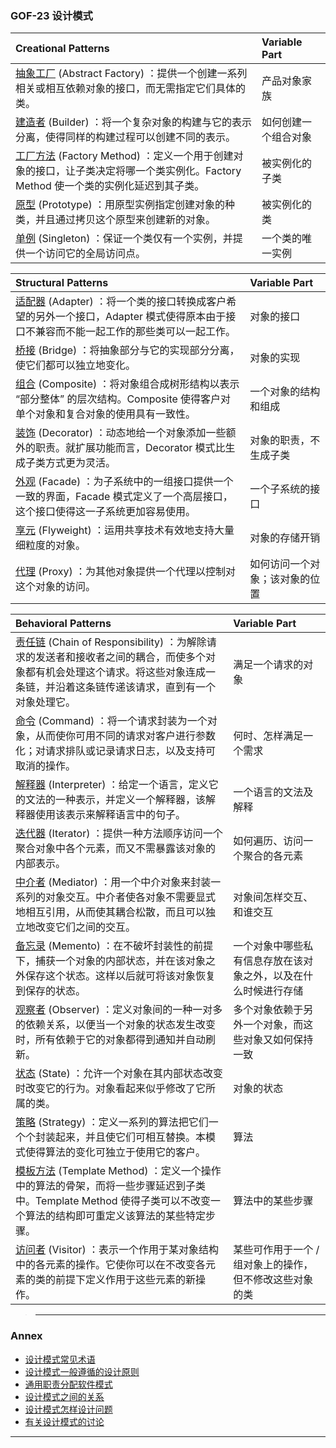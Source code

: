 ### GOF-23 设计模式


| Creational Patterns                                                                                                                   | Variable Part        |
| :------------------------------------------------------------------------------------------------------------------------------------ | :------------------- |
| [抽象工厂](./Contents/CreationalPatterns/_01_AbstractFactory_抽象工厂模式.md) (Abstract Factory) ：提供一个创建一系列相关或相互依赖对象的接口，而无需指定它们具体的类。                                | 产品对象家族         |
| [建造者](./Contents/CreationalPatterns/_02_Builder_建造者模式.md) (Builder) ：将一个复杂对象的构建与它的表示分离，使得同样的构建过程可以创建不同的表示。                                     | 如何创建一个组合对象 |
| [工厂方法](./Contents/CreationalPatterns/_03_Factory_工厂模式.md) (Factory Method) ：定义一个用于创建对象的接口，让子类决定将哪一个类实例化。Factory Method 使一个类的实例化延迟到其子类。 | 被实例化的子类       |
| [原型](./Contents/CreationalPatterns/_04_Prototype_原型模式.md) (Prototype) ：用原型实例指定创建对象的种类，并且通过拷贝这个原型来创建新的对象。                                             | 被实例化的类         |
| [单例](./Contents/CreationalPatterns/_05_Singleton_单例模式.md) (Singleton) ：保证一个类仅有一个实例，并提供一个访问它的全局访问点。                                                         | 一个类的唯一实例     |



| Structural Patterns                                                                                                                       | Variable Part                  |
| :---------------------------------------------------------------------------------------------------------------------------------------- | :----------------------------- |
| [适配器](./Contents/StructuralPatterns/_01_Adapter_适配器模式.md) (Adapter) ：将一个类的接口转换成客户希望的另外一个接口，Adapter 模式使得原本由于接口不兼容而不能一起工作的那些类可以一起工作。 | 对象的接口                     |
| [桥接](./Contents/StructuralPatterns/_02_Bridge_桥接模式.md) (Bridge) ：将抽象部分与它的实现部分分离，使它们都可以独立地变化。                                                                | 对象的实现                     |
| [组合](./Contents/StructuralPatterns/_03_Composite_组合模式.md) (Composite) ：将对象组合成树形结构以表示 “部分整体” 的层次结构。Composite 使得客户对单个对象和复合对象的使用具有一致性。         | 一个对象的结构和组成           |
| [装饰](./Contents/StructuralPatterns/_04_Decorator_装饰器模式.md.md) (Decorator) ：动态地给一个对象添加一些额外的职责。就扩展功能而言，Decorator 模式比生成子类方式更为灵活。                         | 对象的职责，不生成子类         |
| [外观](./Contents/StructuralPatterns/_05_Facade_外观模式.md) (Facade) ：为子系统中的一组接口提供一个一致的界面，Facade 模式定义了一个高层接口，这个接口使得这一子系统更加容易使用。           | 一个子系统的接口               |
| [享元](./Contents/StructuralPatterns/_06_Flyweight_享元模式.md) (Flyweight) ：运用共享技术有效地支持大量细粒度的对象。                                                                           | 对象的存储开销                 |
| [代理](./Contents/StructuralPatterns/_07_Proxy_代理模式.md) (Proxy) ：为其他对象提供一个代理以控制对这个对象的访问。                                                                         | 如何访问一个对象；该对象的位置 |

| Behavioral Patterns                                                                                                                                                                 | Variable Part                                                  |
| :---------------------------------------------------------------------------------------------------------------------------------------------------------------------------------- | :------------------------------------------------------------- |
| [责任链](./Contents/BehavioralPatterns/_01_ChainOfResponsibility_责任链模式.md) (Chain of Responsibility) ：为解除请求的发送者和接收者之间的耦合，而使多个对象都有机会处理这个请求。将这些对象连成一条链，并沿着这条链传递该请求，直到有一个对象处理它。 | 满足一个请求的对象                                             |
| [命令](./Contents/BehavioralPatterns/_02_Command_命令模式.md) (Command) ：将一个请求封装为一个对象，从而使你可用不同的请求对客户进行参数化；对请求排队或记录请求日志，以及支持可取消的操作。                                             | 何时、怎样满足一个需求                                         |
| [解释器](./Contents/BehavioralPatterns/_03_Interpreter_解释器模式.md) (Interpreter) ：给定一个语言，定义它的文法的一种表示，并定义一个解释器，该解释器使用该表示来解释语言中的句子。                                                           | 一个语言的文法及解释                                           |
| [迭代器](./Contents/BehavioralPatterns/_04_Iterator_迭代器模式.md) (Iterator) ：提供一种方法顺序访问一个聚合对象中各个元素，而又不需暴露该对象的内部表示。                                                                                  | 如何遍历、访问一个聚合的各元素                                 |
| [中介者](./Contents/BehavioralPatterns/_05_Mediator_中介者模式.md) (Mediator) ：用一个中介对象来封装一系列的对象交互。中介者使各对象不需要显式地相互引用，从而使其耦合松散，而且可以独立地改变它们之间的交互。                              | 对象间怎样交互、和谁交互                                       |
| [备忘录](./Contents/BehavioralPatterns/_06_Memento_备忘录模式.md) (Memento) ：在不破坏封装性的前提下，捕获一个对象的内部状态，并在该对象之外保存这个状态。这样以后就可将该对象恢复到保存的状态。                                           | 一个对象中哪些私有信息存放在该对象之外，以及在什么时候进行存储 |
| [观察者](./Contents/BehavioralPatterns/_07_Observer_观察者模式.md) (Observer) ：定义对象间的一种一对多的依赖关系，以便当一个对象的状态发生改变时，所有依赖于它的对象都得到通知并自动刷新。                                                  | 多个对象依赖于另外一个对象，而这些对象又如何保持一致           |
| [状态](./Contents/BehavioralPatterns/_08_State_状态模式.md) (State) ：允许一个对象在其内部状态改变时改变它的行为。对象看起来似乎修改了它所属的类。                                                                                     | 对象的状态                                                     |
| [策略](./Contents/BehavioralPatterns/_09_Strategy_策略模式.md) (Strategy) ：定义一系列的算法把它们一个个封装起来，并且使它们可相互替换。本模式使得算法的变化可独立于使用它的客户。                                                        | 算法                                                           |
| [模板方法](./Contents/BehavioralPatterns/_10_TemplateMethod_模板方法模式.md) (Template Method) ：定义一个操作中的算法的骨架，而将一些步骤延迟到子类中。Template Method 使得子类可以不改变一个算法的结构即可重定义该算法的某些特定步骤。             | 算法中的某些步骤                                               |
| [访问者](./Contents/BehavioralPatterns/_11_Visitor_访问者模式.md) (Visitor) ：表示一个作用于某对象结构中的各元素的操作。它使你可以在不改变各元素的类的前提下定义作用于这些元素的新操作。                                                   | 某些可作用于一个 / 组对象上的操作，但不修改这些对象的类        |

>---
### Annex

- [设计模式常见术语](Contents/annex/_Annex_01_常见术语.md)
- [设计模式一般遵循的设计原则](Contents/annex/_Annex_02_设计模式一般遵循的设计原则.md)
- [通用职责分配软件模式](Contents/annex/_Annex_03_通用职责分配软件模式.md)
- [设计模式之间的关系](Contents/annex/_Annex_04_设计模式之间的关系.md)
- [设计模式怎样设计问题](Contents/annex/_Annex_05_设计模式怎样解决设计问题.md)
- [有关设计模式的讨论](Contents/annex/_Annex_06_有关设计模式的讨论.md)

---